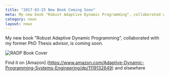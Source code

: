 ```yaml
---
title: "2017-03-25 New Book Coming Soon"
meta: My new book "Robust Adaptive Dynamic Programming", collaborated with my former PhD Thesis advisor, is coming soon.
category: news
layout: news
---
```


My new book "Robust Adaptive Dynamic Programming", collaborated with my former PhD Thesis advisor, is coming soon.

![RADP Book Cover](http://media.wiley.com/product_data/coverImage300/49/11191326/1119132649.jpg)


Find it on
[Amazon] (https://www.amazon.com/Adaptive-Dynamic-Programming-Systems-Engineering/dp/1119132649) and elsewhere
